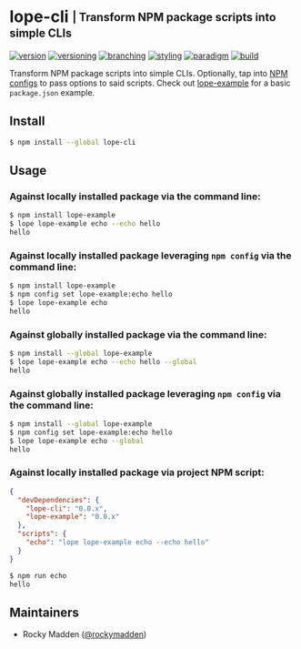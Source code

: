 # lope-cli <sub><sup>| Transform NPM package scripts into simple CLIs<sup></sub>
[![version](http://img.shields.io/badge/version-0.0.0-blue.svg)](https://www.npmjs.com/package/lope-cli)
[![versioning](http://img.shields.io/badge/versioning-semver-blue.svg)](http://semver.org/)
[![branching](http://img.shields.io/badge/branching-github%20flow-blue.svg)](https://guides.github.com/introduction/flow/)
[![styling](http://img.shields.io/badge/styling-xo-blue.svg)](https://github.com/sindresorhus/xo)
[![paradigm](http://img.shields.io/badge/paradigm-functional-blue.svg)](https://en.wikipedia.org/wiki/Functional_programming)
[![build](https://circleci.com/gh/cloud-elements/lope-cli.svg?style=shield)](https://circleci.com/gh/cloud-elements/lope-cli)

Transform NPM package scripts into simple CLIs. Optionally, tap into
[NPM configs](http://www.marcusoft.net/2015/08/npm-scripting-configs-and-arguments.html) to pass options to said
scripts. Check out [lope-example](https://github.com/cloud-elements/lope-example/blob/master/package.json) for
a basic `package.json` example.

## Install
```bash
$ npm install --global lope-cli
```

## Usage
### Against locally installed package via the command line:
```bash
$ npm install lope-example
$ lope lope-example echo --echo hello
hello
```

### Against locally installed package leveraging `npm config` via the command line:
```bash
$ npm install lope-example
$ npm config set lope-example:echo hello
$ lope lope-example echo
hello
```

### Against globally installed package via the command line:
```bash
$ npm install --global lope-example
$ lope lope-example echo --echo hello --global
hello
```

### Against globally installed package leveraging `npm config` via the command line:
```bash
$ npm install --global lope-example
$ npm config set lope-example:echo hello
$ lope lope-example echo --global
hello
```

### Against locally installed package via project NPM script:
```json
{
  "devDependencies": {
    "lope-cli": "0.0.x",
    "lope-example": "0.0.x"
  },
  "scripts": {
    "echo": "lope lope-example echo --echo hello"
  }
}
```

```bash
$ npm run echo
hello
```

## Maintainers
* Rocky Madden ([@rockymadden](https://github.com/rockymadden))
